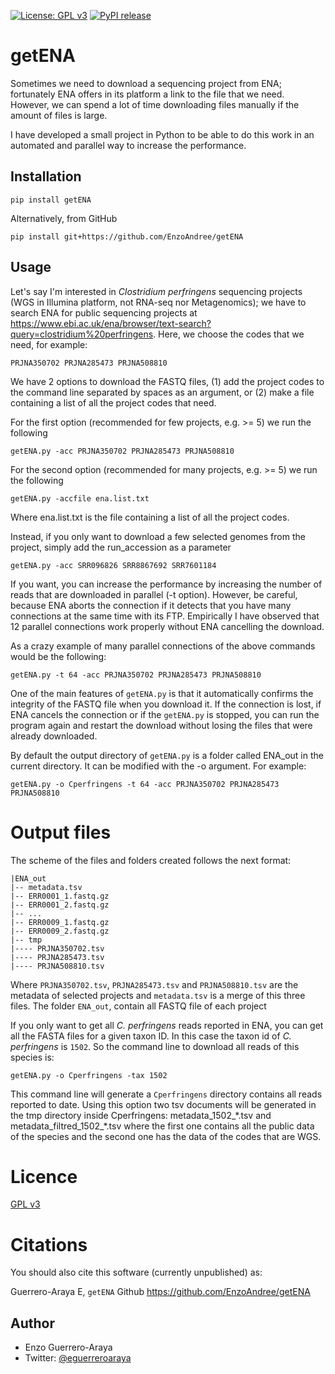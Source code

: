 [![License: GPL v3](https://img.shields.io/badge/License-GPL%20v3-blue.svg)](https://www.gnu.org/licenses/gpl-3.0)
[![PyPI release](https://img.shields.io/pypi/v/ncbi-genome-download.svg)](https://pypi.python.org/pypi/getENA/)
# getENA
Sometimes we need to download a sequencing project from ENA; fortunately ENA offers in its platform a link to the 
file that we need. However, we can spend a lot of time downloading files manually if the amount of files is large.

I have developed a small project in Python to be able to do this work in an automated and parallel way to increase the performance.
## Installation
`pip install getENA`

Alternatively, from GitHub

`pip install git+https://github.com/EnzoAndree/getENA`
## Usage
Let's say I'm interested in _Clostridium perfringens_ sequencing projects (WGS in Illumina platform, not RNA-seq nor Metagenomics); we have to search ENA for public sequencing projects at https://www.ebi.ac.uk/ena/browser/text-search?query=clostridium%20perfringens. Here, we choose the codes that we need, for example:

`PRJNA350702 PRJNA285473 PRJNA508810`

We have 2 options to download the FASTQ files, (1) add the project codes to the command line separated by spaces as an argument, or (2) make a file containing a list of all the project codes that need.

For the first option (recommended for few projects, e.g. >= 5) we run the following

`getENA.py -acc PRJNA350702 PRJNA285473 PRJNA508810`

For the second option (recommended for many projects, e.g. >= 5) we run the following

`getENA.py -accfile ena.list.txt`

Where ena.list.txt is the file containing a list of all the project codes.

Instead, if you only want to download a few selected genomes from the project, simply add the run_accession as a parameter

`getENA.py -acc SRR096826 SRR8867692 SRR7601184`


If you want, you can increase the performance by increasing the number of reads that are downloaded in parallel (-t option). However, be careful, because ENA aborts the connection if it detects that you have many connections at the same time with its FTP. Empirically I have observed that 12 parallel connections work properly without ENA cancelling the download.

As a crazy example of many parallel connections of the above commands would be the following:

`getENA.py -t 64 -acc PRJNA350702 PRJNA285473 PRJNA508810`

One of the main features of `getENA.py` is that it automatically confirms the integrity of the FASTQ file when you download it. If the connection is lost, if ENA cancels the connection or if the `getENA.py` is stopped, you can run the program again and restart the download without losing the files that were already downloaded.

By default the output directory of `getENA.py` is a folder called ENA_out in the current directory. It can be modified with the -o argument. For example:

`getENA.py -o Cperfringens -t 64 -acc PRJNA350702 PRJNA285473 PRJNA508810`


# Output files

The scheme of the files and folders created follows the next format:

``` 
|ENA_out
|-- metadata.tsv
|-- ERR0001_1.fastq.gz
|-- ERR0001_2.fastq.gz
|-- ...
|-- ERR0009_1.fastq.gz
|-- ERR0009_2.fastq.gz
|-- tmp
|---- PRJNA350702.tsv
|---- PRJNA285473.tsv
|---- PRJNA508810.tsv

```

Where `PRJNA350702.tsv`, `PRJNA285473.tsv` and `PRJNA508810.tsv` are the metadata of selected projects and `metadata.tsv` is a merge of this three files. The folder `ENA_out`, contain all FASTQ file of each project

If you only want to get all _C. perfringens_ reads reported in ENA, you can get all the FASTA files for a given taxon ID. In this case the taxon id of _C. perfringens_ is `1502`. So the command line to download all reads of this species is:

`getENA.py -o Cperfringens -tax 1502`

This command line will generate a `Cperfringens` directory contains all reads reported to date. Using this option two tsv documents will be generated in the tmp directory inside Cperfringens: metadata_1502_\*.tsv and metadata_filtred_1502_\*.tsv where the first one contains all the public data of the species and the second one has the data of the codes that are WGS.

# Licence

[GPL v3](https://raw.githubusercontent.com/EnzoAndree/getENA/master/LICENSE)

# Citations
You should also cite this software (currently unpublished) as:

Guerrero-Araya E, `getENA` Github https://github.com/EnzoAndree/getENA

## Author

* Enzo Guerrero-Araya
* Twitter: [@eguerreroaraya](https://twitter.com/eguerreroaraya)
